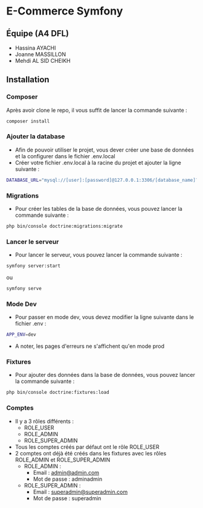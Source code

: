 # E-Commerce Symfony

## Équipe (A4 DFL)
- Hassina AYACHI
- Joanne MASSILLON
- Mehdi AL SID CHEIKH

## Installation

### Composer

Après avoir clone le repo, il vous suffit de lancer la commande suivante :
```bash
composer install
```

### Ajouter la database

- Afin de pouvoir utiliser le projet, vous dever créer une base de données et la configurer dans le fichier .env.local
- Créer votre fichier .env.local à la racine du projet et ajouter la ligne suivante :
```bash
DATABASE_URL="mysql://[user]:[password]@127.0.0.1:3306/[database_name]?serverVersion=8.0.32&charset=utf8mb4"
```

### Migrations

- Pour créer les tables de la base de données, vous pouvez lancer la commande suivante :
```bash
php bin/console doctrine:migrations:migrate
```

### Lancer le serveur

- Pour lancer le serveur, vous pouvez lancer la commande suivante :
```bash
symfony server:start
```
ou
```bash
symfony serve
```

### Mode Dev

- Pour passer en mode dev, vous devez modifier la ligne suivante dans le fichier .env :
```bash
APP_ENV=dev
```
- A noter, les pages d'erreurs ne s'affichent qu'en mode prod

### Fixtures

- Pour ajouter des données dans la base de données, vous pouvez lancer la commande suivante :
```bash
php bin/console doctrine:fixtures:load
```

### Comptes

- Il y a 3 rôles différents :
    - ROLE_USER
    - ROLE_ADMIN
    - ROLE_SUPER_ADMIN
- Tous les comptes créés par défaut ont le rôle ROLE_USER
- 2 comptes ont déjà été créés dans les fixtures avec les rôles ROLE_ADMIN et ROLE_SUPER_ADMIN
    - ROLE_ADMIN : 
      - Email : admin@admin.com
      - Mot de passe : adminadmin
    - ROLE_SUPER_ADMIN :
      - Email : superadmin@superadmin.com
      - Mot de passe : superadmin

